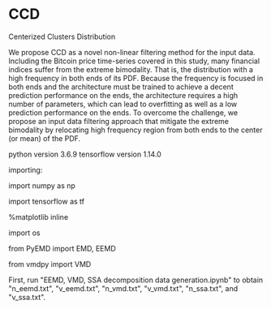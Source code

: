 # CCD
Centerized Clusters Distribution

We propose CCD as a novel non-linear filtering method for the input data. Including the Bitcoin price time-series covered in this study, many financial indices suffer from the extreme bimodality. That is, the distribution with a high frequency in both ends of its PDF. Because the frequency is focused in both ends and the architecture must be trained to achieve a decent prediction performance on the ends, the architecture requires a high number of parameters, which can lead to overfitting as well as a low prediction performance on the ends. To overcome the challenge, we propose an input data filtering approach that mitigate the extreme bimodality by relocating high frequency region from both ends to the center (or mean) of the PDF.

python version 3.6.9 tensorflow version 1.14.0

importing:

import numpy as np

import tensorflow as tf

%matplotlib inline

import os

from PyEMD import EMD, EEMD

from vmdpy import VMD

First, run "EEMD, VMD, SSA decomposition data generation.ipynb" to obtain "n_eemd.txt", "v_eemd.txt", "n_vmd.txt", "v_vmd.txt", "n_ssa.txt", and "v_ssa.txt".
